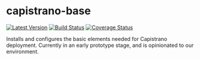 # capistrano-base

[![Latest Version](http://img.shields.io/github/release/adamkrone/chef-capistrano-base.svg?style=flat-square)][release]
[![Build Status](http://img.shields.io/travis-ci/adamkrone/chef-capistrano-base.svg?branch=master&style=flat-square)][build]
[![Coverage Status](https://img.shields.io/coveralls/adamkrone/chef-capistrano-base.svg?style=flat-square)][coverage]

[release]: https://github.com/adamkrone/chef-capistrano-base/releases
[build]: https://travis-ci.org/adamkrone/chef-capistrano-base
[coverage]: https://coveralls.io/r/adamkrone/chef-capistrano-base

Installs and configures the basic elements needed for Capistrano deployment.
Currently in an early prototype stage, and is opinionated to our environment.
